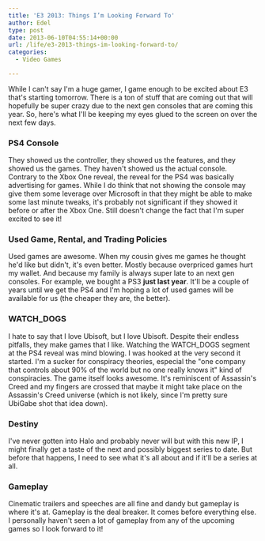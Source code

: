 ```yaml
---
title: 'E3 2013: Things I’m Looking Forward To'
author: Edel
type: post
date: 2013-06-10T04:55:14+00:00
url: /life/e3-2013-things-im-looking-forward-to/
categories:
  - Video Games

---
```

While I can't say I'm a huge gamer, I game enough to be excited about E3 that's starting tomorrow. There is a ton of stuff that are coming out that will hopefully be super crazy due to the next gen consoles that are coming this year. So, here's what I'll be keeping my eyes glued to the screen on over the next few days.

### PS4 Console

They showed us the controller, they showed us the features, and they showed us the games. They haven't showed us the actual console. Contrary to the Xbox One reveal, the reveal for the PS4 was basically advertising for games. While I do think that not showing the console may give them some leverage over Microsoft in that they might be able to make some last minute tweaks, it's probably not significant if they showed it before or after the Xbox One. Still doesn't change the fact that I'm super excited to see it!

### Used Game, Rental, and Trading Policies

Used games are awesome. When my cousin gives me games he thought he'd like but didn't, it's even better. Mostly because overpriced games hurt my wallet. And because my family is always super late to an next gen consoles. For example, we bought a PS3 **just last year**. It'll be a couple of years until we get the PS4 and I'm hoping a lot of used games will be available for us (the cheaper they are, the better).

### WATCH_DOGS

I hate to say that I love Ubisoft, but I love Ubisoft. Despite their endless pitfalls, they make games that I like. Watching the WATCH_DOGS segment at the PS4 reveal was mind blowing. I was hooked at the very second it started. I'm a sucker for conspiracy theories, especial the "one company that controls about 90% of the world but no one really knows it" kind of conspiracies. The game itself looks awesome. It's reminiscent of Assassin's Creed and my fingers are crossed that maybe it might take place on the Assassin's Creed universe (which is not likely, since I'm pretty sure UbiGabe shot that idea down).

### Destiny

I've never gotten into Halo and probably never will but with this new IP, I might finally get a taste of the next and possibly biggest series to date. But before that happens, I need to see what it's all about and if it'll be a series at all.

### Gameplay

Cinematic trailers and speeches are all fine and dandy but gameplay is where it's at. Gameplay is the deal breaker. It comes before everything else. I personally haven't seen a lot of gameplay from any of the upcoming games so I look forward to it!


